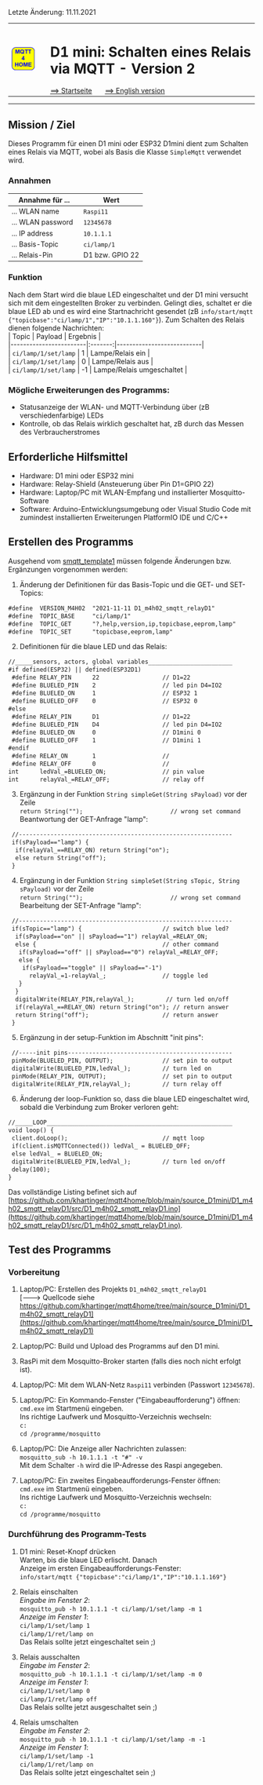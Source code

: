 Letzte &Auml;nderung: 11.11.2021   
<table><tr><td><img src="logo/mqtt4home_96.png"></img></td><td>&nbsp;</td><td>
<h1>D1 mini: Schalten eines Relais via MQTT - Version 2</h1>
<a href="../liesmich.md">==> Startseite</a> &nbsp; &nbsp; &nbsp; 
<a href="m4h203_D1smqttRelayD1_e.md">==> English version</a> &nbsp; &nbsp; &nbsp; 
</td></tr></table><hr>

## Mission / Ziel
Dieses Programm f&uuml;r einen D1 mini oder ESP32 D1mini dient zum Schalten eines Relais via MQTT, wobei als Basis die Klasse `SimpleMqtt` verwendet wird.   
### Annahmen
| Annahme f&uuml;r ...             | Wert            |   
| --------------------------- | --------------- |   
| ... WLAN name               | `Raspi11`       |   
| ... WLAN password &nbsp;    | `12345678`      |   
| ... IP address              | `10.1.1.1`      |   
| ... Basis-Topic             | `ci/lamp/1`     |   
| ... Relais-Pin              | D1 bzw. GPIO 22 |   
   
### Funktion
Nach dem Start wird die blaue LED eingeschaltet und der D1 mini versucht sich mit dem eingestellten Broker zu verbinden. Gelingt dies, schaltet er die blaue LED ab und es wird eine Startnachricht gesendet (zB `info/start/mqtt {"topicbase":"ci/lamp/1","IP":"10.1.1.160"}`). Zum Schalten des Relais dienen folgende Nachrichten:   
| Topic                  | Payload | Ergebnis                  |   
|------------------------|:-------:|---------------------------|   
| `ci/lamp/1/set/lamp`   |    1    | Lampe/Relais ein          |   
| `ci/lamp/1/set/lamp`   |    0    | Lampe/Relais aus          |   
| `ci/lamp/1/set/lamp`   |   -1    | Lampe/Relais umgeschaltet |   

### M&ouml;gliche Erweiterungen des Programms:
* Statusanzeige der WLAN- und MQTT-Verbindung &uuml;ber (zB verschiedenfarbige) LEDs
* Kontrolle, ob das Relais wirklich geschaltet hat, zB durch das Messen des Verbraucherstromes

## Erforderliche Hilfsmittel
* Hardware: D1 mini oder ESP32 mini
* Hardware: Relay-Shield (Ansteuerung &uuml;ber Pin D1=GPIO 22)
* Hardware: Laptop/PC mit WLAN-Empfang und installierter Mosquitto-Software
* Software: Arduino-Entwicklungsumgebung oder Visual Studio Code mit zumindest installierten Erweiterungen PlatformIO IDE und C/C++

## Erstellen des Programms
Ausgehend vom [smqtt_template1](https://github.com/khartinger/mqtt4home/blob/main/source_D1mini/D1_m4h01_smqtt_template1/D1_m4h01_smqtt_template1.ino) m&uuml;ssen folgende &Auml;nderungen bzw. Erg&auml;nzungen vorgenommen werden:   
1. &Auml;nderung der Definitionen f&uuml;r das Basis-Topic und die GET- und SET-Topics:   
```   
#define  VERSION_M4H02  "2021-11-11 D1_m4h02_smqtt_relayD1"
#define  TOPIC_BASE     "ci/lamp/1"
#define  TOPIC_GET      "?,help,version,ip,topicbase,eeprom,lamp"
#define  TOPIC_SET      "topicbase,eeprom,lamp"
```   
   
2. Definitionen f&uuml;r die blaue LED und das Relais:   
```   
//_____sensors, actors, global variables________________________
#if defined(ESP32) || defined(ESP32D1)
 #define RELAY_PIN      22                  // D1=22
 #define BLUELED_PIN    2                   // led pin D4=IO2
 #define BLUELED_ON     1                   // ESP32 1
 #define BLUELED_OFF    0                   // ESP32 0
#else
 #define RELAY_PIN      D1                  // D1=22
 #define BLUELED_PIN    D4                  // led pin D4=IO2
 #define BLUELED_ON     0                   // D1mini 0
 #define BLUELED_OFF    1                   // D1mini 1
#endif
 #define RELAY_ON       1                   //
 #define RELAY_OFF      0                   //
int      ledVal_=BLUELED_ON;                // pin value
int      relayVal_=RELAY_OFF;               // relay off
```   
   
3. Erg&auml;nzung in der Funktion `String simpleGet(String sPayload)` vor der Zeile    
`return String("");                         // wrong set command`   
   Beantwortung der GET-Anfrage "lamp":   
```   
 //-------------------------------------------------------------
 if(sPayload=="lamp") {
  if(relayVal_==RELAY_ON) return String("on"); 
  else return String("off"); 
 }
```   
   
4. Erg&auml;nzung in der Funktion `String simpleSet(String sTopic, String sPayload)` vor der Zeile    
`return String("");                         // wrong set command`   
   Bearbeitung der SET-Anfrage "lamp":   
```   
 //-------------------------------------------------------------
 if(sTopic=="lamp") {                       // switch blue led?
  if(sPayload=="on" || sPayload=="1") relayVal_=RELAY_ON;
  else {                                    // other command
   if(sPayload=="off" || sPayload=="0") relayVal_=RELAY_OFF;
   else {
    if(sPayload=="toggle" || sPayload=="-1")
      relayVal_=1-relayVal_;                // toggle led
   }
  }
  digitalWrite(RELAY_PIN,relayVal_);         // turn led on/off
  if(relayVal_==RELAY_ON) return String("on"); // return answer
  return String("off");                     // return answer
 }
```   

5. Erg&auml;nzung in der setup-Funktion im Abschnitt "init pins":   
```   
 //-----init pins-----------------------------------------------
 pinMode(BLUELED_PIN, OUTPUT);              // set pin to output
 digitalWrite(BLUELED_PIN,ledVal_);         // turn led on
 pinMode(RELAY_PIN, OUTPUT);                // set pin to output
 digitalWrite(RELAY_PIN,relayVal_);         // turn relay off
```   

6. &Auml;nderung der loop-Funktion so, dass die blaue LED eingeschaltet wird, sobald die Verbindung zum Broker verloren geht:   
```   
//_____LOOP_____________________________________________________
void loop() {
 client.doLoop();                           // mqtt loop
 if(client.isMQTTConnected()) ledVal_ = BLUELED_OFF;
 else ledVal_ = BLUELED_ON;
 digitalWrite(BLUELED_PIN,ledVal_);         // turn led on/off
 delay(100);
}
```   

Das vollst&auml;ndige Listing befinet sich auf [https://github.com/khartinger/mqtt4home/blob/main/source_D1mini/D1_m4h02_smqtt_relayD1/src/D1_m4h02_smqtt_relayD1.ino](https://github.com/khartinger/mqtt4home/blob/main/source_D1mini/D1_m4h02_smqtt_relayD1/src/D1_m4h02_smqtt_relayD1.ino).

## Test des Programms
### Vorbereitung
1. Laptop/PC: Erstellen des Projekts `D1_m4h02_smqtt_relayD1`   
[---> Quellcode siehe https://github.com/khartinger/mqtt4home/tree/main/source_D1mini/D1_m4h02_smqtt_relayD1](https://github.com/khartinger/mqtt4home/tree/main/source_D1mini/D1_m4h02_smqtt_relayD1)

2. Laptop/PC: Build und Upload des Programms auf den D1 mini.   

3. RasPi mit dem Mosquitto-Broker starten (falls dies noch nicht erfolgt ist).   

4. Laptop/PC: Mit dem WLAN-Netz `Raspi11` verbinden (Passwort `12345678`).   

5. Laptop/PC: Ein Kommando-Fenster ("Eingabeaufforderung") &ouml;ffnen:   
`cmd.exe`
im Startmen&uuml; eingeben.   
Ins richtige Laufwerk und Mosquitto-Verzeichnis wechseln:   
`c:`   
`cd /programme/mosquitto`

6. Laptop/PC: Die Anzeige aller Nachrichten zulassen:   
`mosquitto_sub -h 10.1.1.1 -t "#" -v`   
Mit dem Schalter `-h` wird die IP-Adresse des Raspi angegeben.   

7. Laptop/PC: Ein zweites Eingabeaufforderungs-Fenster &ouml;ffnen:   
`cmd.exe`
im Startmen&uuml; eingeben.   
Ins richtige Laufwerk und Mosquitto-Verzeichnis wechseln:   
`c:`   
`cd /programme/mosquitto`

### Durchf&uuml;hrung des Programm-Tests
1. D1 mini: Reset-Knopf dr&uuml;cken   
   Warten, bis die blaue LED erlischt. Danach   
   Anzeige im ersten Eingabeaufforderungs-Fenster:   
   `info/start/mqtt {"topicbase":"ci/lamp/1","IP":"10.1.1.169"}`   

2. Relais einschalten   
   _Eingabe im Fenster 2_:   
   `mosquitto_pub -h 10.1.1.1 -t ci/lamp/1/set/lamp -m 1`   
   _Anzeige im Fenster 1_:   
   `ci/lamp/1/set/lamp 1`   
   `ci/lamp/1/ret/lamp on`   
   Das Relais sollte jetzt eingeschaltet sein ;)   

3. Relais ausschalten   
   _Eingabe im Fenster 2_:   
   `mosquitto_pub -h 10.1.1.1 -t ci/lamp/1/set/lamp -m 0`   
   _Anzeige im Fenster 1_:   
   `ci/lamp/1/set/lamp 0`   
   `ci/lamp/1/ret/lamp off`   
   Das Relais sollte jetzt ausgeschaltet sein ;)   

4. Relais umschalten   
   _Eingabe im Fenster 2_:   
   `mosquitto_pub -h 10.1.1.1 -t ci/lamp/1/set/lamp -m -1`   
   _Anzeige im Fenster 1_:   
   `ci/lamp/1/set/lamp -1`   
   `ci/lamp/1/ret/lamp on`   
   Das Relais sollte jetzt eingeschaltet sein ;)   

